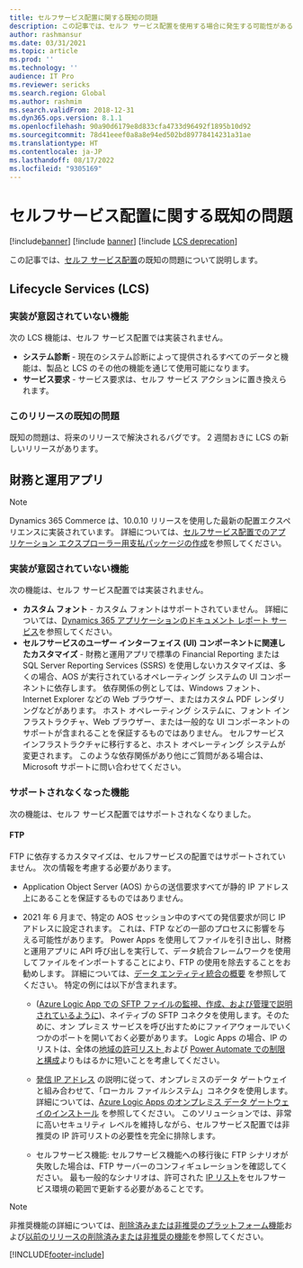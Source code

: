 ```yaml
---
title: セルフサービス配置に関する既知の問題
description: この記事では、セルフ サービス配置を使用する場合に発生する可能性がある既知の問題を一覧表示します。
author: rashmansur
ms.date: 03/31/2021
ms.topic: article
ms.prod: ''
ms.technology: ''
audience: IT Pro
ms.reviewer: sericks
ms.search.region: Global
ms.author: rashmim
ms.search.validFrom: 2018-12-31
ms.dyn365.ops.version: 8.1.1
ms.openlocfilehash: 90a90d6179e8d833cfa4733d96492f1895b10d92
ms.sourcegitcommit: 78d41eeef0a8a8e94ed502bd89778414231a31ae
ms.translationtype: HT
ms.contentlocale: ja-JP
ms.lasthandoff: 08/17/2022
ms.locfileid: "9305169"
---
```

# <a name="known-issues-with-self-service-deployment"></a>セルフサービス配置に関する既知の問題

[!include[banner](../includes/banner.md)]
[!include [banner](../includes/limited-availability.md)]
[!include [LCS deprecation](../includes/lcs-deprecation.md)]

この記事では、[セルフ サービス配置](infrastructure-stack.md)の既知の問題について説明します。

## <a name="lifecycle-services-lcs"></a>Lifecycle Services (LCS)

### <a name="features-not-intended-to-be-implemented"></a>実装が意図されていない機能
次の LCS 機能は、セルフ サービス配置では実装されません。

- **システム診断** - 現在のシステム診断によって提供されるすべてのデータと機能は、製品と LCS のその他の機能を通じて使用可能になります。 
 - **サービス要求** - サービス要求は、セルフ サービス アクションに置き換えられます。 

### <a name="known-issues-in-this-release"></a>このリリースの既知の問題
既知の問題は、将来のリリースで解決されるバグです。 2 週間おきに LCS の新しいリリースがあります。

## <a name="finance-and-operations-apps"></a>財務と運用アプリ 

> [!NOTE]
> Dynamics 365 Commerce は、10.0.10 リリースを使用した最新の配置エクスペリエンスに実装されています。 詳細については、[セルフサービス配置でのアプリケーション エクスプローラー用支払パッケージの作成](../../../commerce/dev-itpro/payment-connector-package.md)を参照してください。

### <a name="features-not-intended-to-be-implemented"></a>実装が意図されていない機能
次の機能は、セルフ サービス配置では実装されません。

- **カスタム フォント** - カスタム フォントはサポートされていません。 詳細については、[Dynamics 365 アプリケーションのドキュメント レポート サービス](../analytics/reporting-experience-iias-environments.md)を参照してください。
- **セルフサービスのユーザー インターフェイス (UI) コンポーネントに関連したカスタマイズ** - 財務と運用アプリで標準の Financial Reporting または SQL Server Reporting Services (SSRS) を使用しないカスタマイズは、多くの場合、AOS が実行されているオペレーティング システムの UI コンポーネントに依存します。 依存関係の例としては、Windows フォント、Internet Explorer などの Web ブラウザー、またはカスタム PDF レンダリングなどがあります。 ホスト オペレーティング システムに、フォント インフラストラクチャ、Web ブラウザー、または一般的な UI コンポーネントのサポートが含まれることを保証するものではありません。 セルフサービス インフラストラクチャに移行すると、ホスト オペレーティング システムが変更されます。 このような依存関係があり他にご質問がある場合は、Microsoft サポートに問い合わせてください。

### <a name="features-no-longer-supported"></a>サポートされなくなった機能
次の機能は、セルフ サービス配置ではサポートされなくなりました。

#### <a name="ftp"></a>FTP
FTP に依存するカスタマイズは、セルフサービスの配置ではサポートされていません。 次の情報を考慮する必要があります。

- Application Object Server (AOS) からの送信要求すべてが静的 IP アドレス上にあることを保証するものではありません。 

- 2021 年 6 月まで、特定の AOS セッション中のすべての発信要求が同じ IP アドレスに設定されます。 これは、FTP などの一部のプロセスに影響を与える可能性があります。 Power Apps を使用してファイルを引き出し、財務と運用アプリに API 呼び出しを実行して、データ統合フレームワークを使用してファイルをインポートすることにより、FTP の使用を除去することをお勧めします。 詳細については、[データ エンティティ統合の概要](../data-entities/integration-overview.md) を参照してください。 特定の例には以下が含まれます。

  - ([Azure Logic App での SFTP ファイルの監視、作成、および管理で説明されているように](/azure/connectors/connectors-create-api-sftp))、ネイティブの SFTP コネクタを使用します。そのために、オン プレミス サービスを呼び出すためにファイアウォールでいくつかのポートを開いておく必要があります。 Logic Apps の場合、IP のリストは、全体の[地域の許可リスト ](/azure/logic-apps/logic-apps-limits-and-config#outbound)および [Power Automate での制限と構成](/power-automate/limits-and-config#logic-apps)よりもはるかに短いことを考慮してください。

  - [発信 IP アドレス](/azure/logic-apps/logic-apps-limits-and-config#outbound) の説明に従って、オンプレミスのデータ ゲートウェイと組み合わせて、「ローカル ファイルシステム」コネクタを使用します。 詳細については、[Azure Logic Apps のオンプレミス データ ゲートウェイのインストール](/azure/logic-apps/logic-apps-gateway-install) を参照してください。 このソリューションでは、非常に高いセキュリティ レベルを維持しながら、セルフサービス配置では非推奨の IP 許可リストの必要性を完全に排除します。

  - セルフサービス機能: セルフサービス機能への移行後に FTP シナリオが失敗した場合は、FTP サーバーのコンフィギュレーションを確認してください。 最も一般的なシナリオは、許可された [IP リスト](deploymentFAQ.md#for-my-microsoft-managed-environments-i-have-external-components-that-have-dependencies-on-an-explicit-outbound-ip-safe-list-how-can-i-ensure-my-service-is-not-impacted-after-the-move-to-self-service-deployment)をセルフサービス環境の範囲で更新する必要があることです。

> [!NOTE]
> 非推奨機能の詳細については、[削除済みまたは非推奨のプラットフォーム機能](../get-started/removed-deprecated-features-platform-updates.md)および[以前のリリースの削除済みまたは非推奨の機能](../migration-upgrade/deprecated-features.md)を参照してください。


[!INCLUDE[footer-include](../../../includes/footer-banner.md)]
